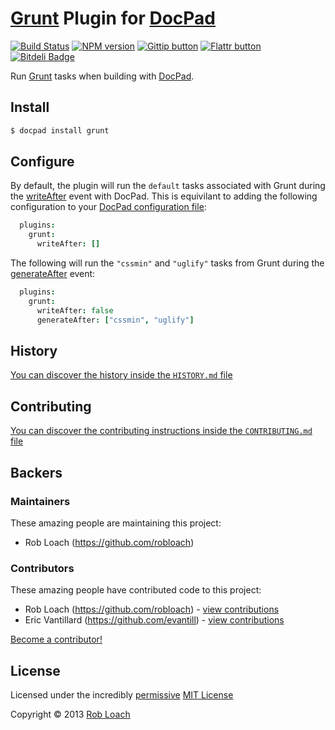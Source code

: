 # [Grunt](http://gruntjs.com) Plugin for [DocPad](http://docpad.org)

<!-- BADGES/ -->

[![Build Status](https://secure.travis-ci.org/RobLoach/docpad-plugin-grunt.png?branch=master)](http://travis-ci.org/RobLoach/docpad-plugin-grunt "Check this project's build status on TravisCI")
[![NPM version](https://badge.fury.io/js/docpad-plugin-grunt.png)](http://badge.fury.io/js/docpad-plugin-grunt "View this project on NPM")
[![Gittip button](http://img.shields.io/gittip/RobLoach.png)](https://www.gittip.com/RobLoach/ "Support this project using Gittip")
[![Flattr button](http://img.shields.io/flattr/donate.png?color=yellow)](http://flattr.com/thing/2257574/RobLoach "Support this project using Flattr")
[![Bitdeli Badge](https://d2weczhvl823v0.cloudfront.net/RobLoach/docpad-plugin-grunt/trend.png)](https://bitdeli.com/free "Bitdeli Badge")

<!-- /BADGES -->


Run [Grunt](http://gruntjs.com) tasks when building with [DocPad](https://docpad.org).


## Install

```bash
$ docpad install grunt
```


## Configure

By default, the plugin will run the `default` tasks associated with Grunt during
the [writeAfter](http://docpad.org/docs/events#writeafter) event with DocPad.
This is equivilant to adding the following configuration to your [DocPad
configuration file](http://docpad.org/docs/config):

```coffeescript
  plugins:
    grunt:
      writeAfter: []
```

The following will run the `"cssmin"` and `"uglify"` tasks from Grunt during the
[generateAfter](http://docpad.org/docs/events#generateafter) event:

```coffeescript
  plugins:
    grunt:
      writeAfter: false
      generateAfter: ["cssmin", "uglify"]
```


<!-- HISTORY/ -->

## History
[You can discover the history inside the `HISTORY.md` file](https://github.com/robloach/docpad-plugin-grunt/blob/master/HISTORY.md#files)

<!-- /HISTORY -->


<!-- CONTRIBUTE/ -->

## Contributing
[You can discover the contributing instructions inside the `CONTRIBUTING.md` file](https://github.com/robloach/docpad-plugin-grunt/blob/master/CONTRIBUTING.md#files)

<!-- /CONTRIBUTE -->


<!-- BACKERS/ -->

## Backers

### Maintainers

These amazing people are maintaining this project:

- Rob Loach (https://github.com/robloach)

### Contributors

These amazing people have contributed code to this project:

- Rob Loach (https://github.com/robloach) - [view contributions](https://github.com/robloach/docpad-plugin-grunt/commits?author=RobLoach)
- Eric Vantillard (https://github.com/evantill) - [view contributions](https://github.com/robloach/docpad-plugin-grunt/commits?author=evantill)

[Become a contributor!](https://github.com/robloach/docpad-plugin-grunt/blob/master/CONTRIBUTING.md#files)

<!-- /BACKERS -->


<!-- LICENSE/ -->

## License
Licensed under the incredibly [permissive](http://en.wikipedia.org/wiki/Permissive_free_software_licence) [MIT License](http://creativecommons.org/licenses/MIT/)

Copyright &copy; 2013 [Rob Loach](http://robloach.net)

<!-- /LICENSE -->
